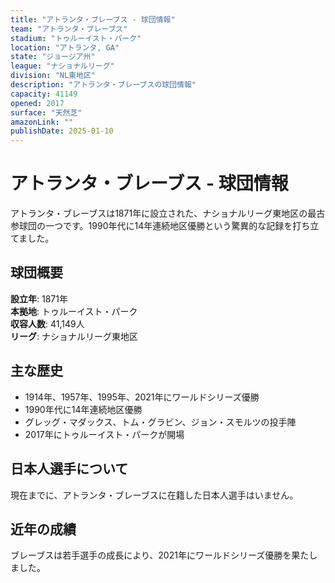 ```yaml
---
title: "アトランタ・ブレーブス - 球団情報"
team: "アトランタ・ブレーブス"
stadium: "トゥルーイスト・パーク"
location: "アトランタ, GA"
state: "ジョージア州"
league: "ナショナルリーグ"
division: "NL東地区"
description: "アトランタ・ブレーブスの球団情報"
capacity: 41149
opened: 2017
surface: "天然芝"
amazonLink: ""
publishDate: 2025-01-10
---
```


# アトランタ・ブレーブス - 球団情報

アトランタ・ブレーブスは1871年に設立された、ナショナルリーグ東地区の最古参球団の一つです。1990年代に14年連続地区優勝という驚異的な記録を打ち立てました。

## 球団概要

**設立年**: 1871年  
**本拠地**: トゥルーイスト・パーク  
**収容人数**: 41,149人  
**リーグ**: ナショナルリーグ東地区  

## 主な歴史

- 1914年、1957年、1995年、2021年にワールドシリーズ優勝
- 1990年代に14年連続地区優勝
- グレッグ・マダックス、トム・グラビン、ジョン・スモルツの投手陣
- 2017年にトゥルーイスト・パークが開場

## 日本人選手について

現在までに、アトランタ・ブレーブスに在籍した日本人選手はいません。

## 近年の成績

ブレーブスは若手選手の成長により、2021年にワールドシリーズ優勝を果たしました。